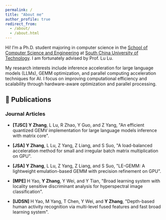 ```yaml
---
permalink: /
title: "About me"
author_profile: true
redirect_from: 
  - /about/
  - /about.html
---
```


Hi! I’m a Ph.D. student majoring in computer science in the [School of Computer Science and Engineering](https://www2.scut.edu.cn/cs/) at [South China University of Technology](https://www.scut.edu.cn/new/). I am fortunately advised by Prof. Lu Lu. 

My research interests include inference acceleration for large language models (LLMs), GEMM optimization, and parallel computing acceleration techniques for AI. I focus on improving computational efficiency and scalability through hardware-aware optimization and parallel processing.



##  📖 Publications
### Journal Articles
-  **[TJSC]** **Y Zhang**, L Lu, R Zhao, Y Guo, and Z Yang, "An efficient quantized GEMV implementation for large language models inference with matrix core".
  
-  **[JSA]** **Y Zhang**, L Lu, Z Yang, Z Liang, and S Suo, "A load-balanced acceleration method for small and irregular batch matrix multiplication on GPU".

-  **[JSA]** **Y Zhang**, L Lu, Z Yang, Z Liang, and S Suo, "LE-GEMM: A lightweight emulation-based GEMM with precision refinement on GPU".

-  **[MPE]** H Yao, **Y Zhang**, Y Wei, and Y Tian, "Broad learning system with locality sensitive discriminant analysis for hyperspectral image classification".

-  **[IJDSN]** H Yao, M Yang, T Chen, Y Wei, and **Y Zhang**, "Depth-based human activity recognition via multi-level fused features and fast broad learning system".



<!-- ## Conference Papers -->



